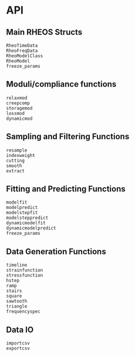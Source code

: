 # API

## Main RHEOS Structs
```@docs
RheoTimeData
RheoFreqData
RheoModelClass
RheoModel
freeze_params
```

## Moduli/compliance functions
```@docs
relaxmod
creepcomp
storagemod
lossmod
dynamicmod
```

## Sampling and Filtering Functions
```@docs
resample
indexweight
cutting
smooth
extract
```

## Fitting and Predicting Functions
```@docs
modelfit
modelpredict
modelstepfit
modelsteppredict
dynamicmodelfit
dynamicmodelpredict
freeze_params
```

## Data Generation Functions
```@docs
timeline
strainfunction
stressfunction
hstep
ramp
stairs
square
sawtooth
triangle
frequencyspec
```

## Data IO
```@docs
importcsv
exportcsv
```
